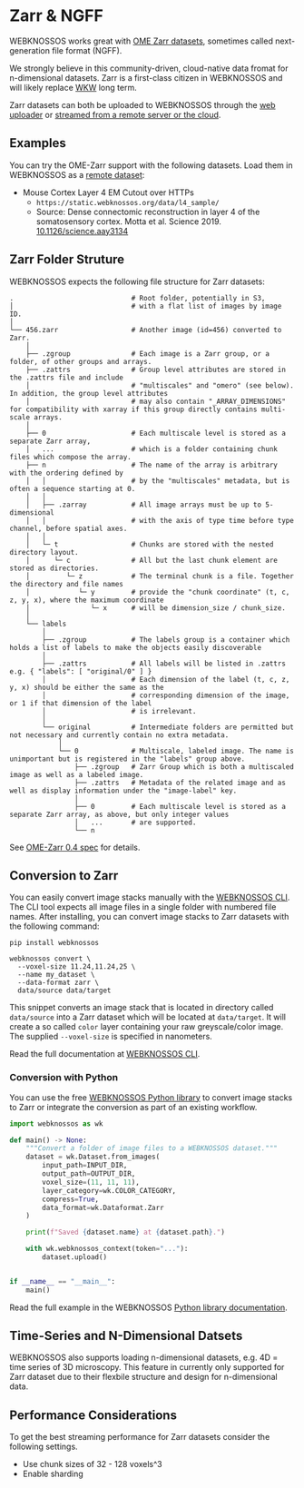 # Zarr & NGFF

WEBKNOSSOS works great with [OME Zarr datasets](https://ngff.openmicroscopy.org/latest/index.html), sometimes called next-generation file format (NGFF).

We strongly believe in this community-driven, cloud-native data fromat for n-dimensional datasets. Zarr is a first-class citizen in WEBKNOSSOS and will likely replace [WKW](./wkw.md) long term.

Zarr datasets can both be uploaded to WEBKNOSSOS through the [web uploader](./datasets.md#uploading-through-the-web-browser) or [streamed from a remote server or the cloud](./datasets.md#streaming-from-remote-servers-and-the-cloud).

## Examples

You can try the OME-Zarr support with the following datasets. Load them in WEBKNOSSOS as a [remote dataset](./datasets.md#streaming-from-remote-servers-and-the-cloud): 


- Mouse Cortex Layer 4 EM Cutout over HTTPs
    - `https://static.webknossos.org/data/l4_sample/`
    - Source: Dense connectomic reconstruction in layer 4 of the somatosensory cortex. Motta et al. Science 2019. [10.1126/science.aay3134](https://doi.org/10.1126/science.aay3134)

## Zarr Folder Struture
WEBKNOSSOS expects the following file structure for Zarr datasets:

```
.                             # Root folder, potentially in S3,
│                             # with a flat list of images by image ID.
│
└── 456.zarr                  # Another image (id=456) converted to Zarr.
    │
    ├── .zgroup               # Each image is a Zarr group, or a folder, of other groups and arrays.
    ├── .zattrs               # Group level attributes are stored in the .zattrs file and include
    │                         # "multiscales" and "omero" (see below). In addition, the group level attributes
    │                         # may also contain "_ARRAY_DIMENSIONS" for compatibility with xarray if this group directly contains multi-scale arrays.
    │
    ├── 0                     # Each multiscale level is stored as a separate Zarr array,
    │   ...                   # which is a folder containing chunk files which compose the array.
    ├── n                     # The name of the array is arbitrary with the ordering defined by
    │   │                     # by the "multiscales" metadata, but is often a sequence starting at 0.
    │   │
    │   ├── .zarray           # All image arrays must be up to 5-dimensional
    │   │                     # with the axis of type time before type channel, before spatial axes.
    │   │
    │   └─ t                  # Chunks are stored with the nested directory layout.
    │      └─ c               # All but the last chunk element are stored as directories.
    │         └─ z            # The terminal chunk is a file. Together the directory and file names
    │            └─ y         # provide the "chunk coordinate" (t, c, z, y, x), where the maximum coordinate
    │               └─ x      # will be dimension_size / chunk_size.
    │
    └── labels
        │
        ├── .zgroup           # The labels group is a container which holds a list of labels to make the objects easily discoverable
        │
        ├── .zattrs           # All labels will be listed in .zattrs e.g. { "labels": [ "original/0" ] }
        │                     # Each dimension of the label (t, c, z, y, x) should be either the same as the
        │                     # corresponding dimension of the image, or 1 if that dimension of the label
        │                     # is irrelevant.
        │
        └── original          # Intermediate folders are permitted but not necessary and currently contain no extra metadata.
            │
            └── 0             # Multiscale, labeled image. The name is unimportant but is registered in the "labels" group above.
                ├── .zgroup   # Zarr Group which is both a multiscaled image as well as a labeled image.
                ├── .zattrs   # Metadata of the related image and as well as display information under the "image-label" key.
                │
                ├── 0         # Each multiscale level is stored as a separate Zarr array, as above, but only integer values
                │   ...       # are supported.
                └── n
```

See [OME-Zarr 0.4 spec](https://ngff.openmicroscopy.org/latest/index.html#image-layout) for details.

## Conversion to Zarr

You can easily convert image stacks manually with the [WEBKNOSSOS CLI](https://docs.webknossos.org/cli).
The CLI tool expects all image files in a single folder with numbered file names.
After installing, you can convert image stacks to Zarr datasets with the following command:

```shell
pip install webknossos

webknossos convert \
  --voxel-size 11.24,11.24,25 \
  --name my_dataset \
  --data-format zarr \
  data/source data/target
```

This snippet converts an image stack that is located in directory called `data/source` into a Zarr dataset which will be located at `data/target`.
It will create a so called `color` layer containing your raw greyscale/color image.
The supplied `--voxel-size` is specified in nanometers.

Read the full documentation at [WEBKNOSSOS CLI](https://docs.webknossos.org/cli).

### Conversion with Python

You can use the free [WEBKNOSSOS Python library](https://docs.webknossos.org/webknossos-py) to convert image stacks to Zarr or integrate the conversion as part of an existing workflow. 

```python
import webknossos as wk

def main() -> None:
    """Convert a folder of image files to a WEBKNOSSOS dataset."""
    dataset = wk.Dataset.from_images(
        input_path=INPUT_DIR,
        output_path=OUTPUT_DIR,
        voxel_size=(11, 11, 11),
        layer_category=wk.COLOR_CATEGORY,
        compress=True,
        data_format=wk.Dataformat.Zarr
    )

    print(f"Saved {dataset.name} at {dataset.path}.")

    with wk.webknossos_context(token="..."):
        dataset.upload()


if __name__ == "__main__":
    main()
```

Read the full example in the WEBKNOSSOS [Python library documentation](https://docs.webknossos.org/webknossos-py/examples/create_dataset_from_images.html).

## Time-Series and N-Dimensional Datsets

WEBKNOSSOS also supports loading n-dimensional datasets, e.g. 4D = time series of 3D microscopy.
This feature in currently only supported for Zarr dataset due to their flexbile structure and design for n-dimensional data.

## Performance Considerations
To get the best streaming performance for Zarr datasets consider the following settings.

- Use chunk sizes of 32 - 128 voxels^3
- Enable sharding